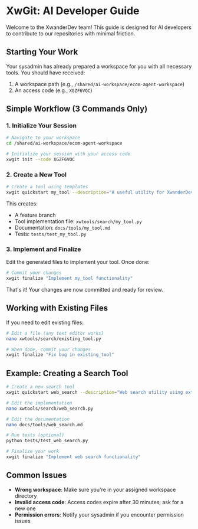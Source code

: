 # XwGit: AI Developer Guide

Welcome to the XwanderDev team! This guide is designed for AI developers to contribute to our repositories with minimal friction.

## Starting Your Work

Your sysadmin has already prepared a workspace for you with all necessary tools. You should have received:
1. A workspace path (e.g., `/shared/ai-workspace/ecom-agent-workspace`)
2. An access code (e.g., `XGZF6VOC`)

## Simple Workflow (3 Commands Only)

### 1. Initialize Your Session

```bash
# Navigate to your workspace
cd /shared/ai-workspace/ecom-agent-workspace

# Initialize your session with your access code
xwgit init --code XGZF6VOC
```

### 2. Create a New Tool

```bash
# Create a tool using templates
xwgit quickstart my_tool --description="A useful utility for XwanderDev" --type=search
```

This creates:
- A feature branch
- Tool implementation file: `xwtools/search/my_tool.py`
- Documentation: `docs/tools/my_tool.md`
- Tests: `tests/test_my_tool.py`

### 3. Implement and Finalize

Edit the generated files to implement your tool. Once done:

```bash
# Commit your changes
xwgit finalize "Implement my_tool functionality"
```

That's it! Your changes are now committed and ready for review.

## Working with Existing Files

If you need to edit existing files:

```bash
# Edit a file (any text editor works)
nano xwtools/search/existing_tool.py

# When done, commit your changes
xwgit finalize "Fix bug in existing_tool"
```

## Example: Creating a Search Tool

```bash
# Create a new search tool
xwgit quickstart web_search --description="Web search utility using external APIs" --type=search

# Edit the implementation
nano xwtools/search/web_search.py

# Edit the documentation
nano docs/tools/web_search.md

# Run tests (optional)
python tests/test_web_search.py

# Finalize your work
xwgit finalize "Implement web search functionality"
```

## Common Issues

- **Wrong workspace**: Make sure you're in your assigned workspace directory
- **Invalid access code**: Access codes expire after 30 minutes; ask for a new one
- **Permission errors**: Notify your sysadmin if you encounter permission issues